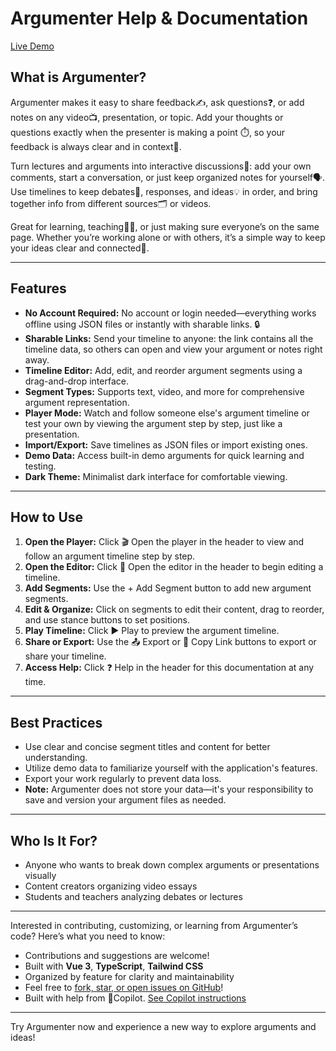 # Argumenter Help & Documentation

[Live Demo](https://gbotros.github.io/argumenter/)

## What is Argumenter?

Argumenter makes it easy to share feedback✍️, ask questions❓, or add notes on any video📺, presentation, or topic. Add your thoughts or questions exactly when the presenter is making a point ⏱️, so your feedback is always clear and in context🎯.

Turn lectures and arguments into interactive discussions💬: add your own comments, start a conversation, or just keep organized notes for yourself🗣️. Use timelines to keep debates🤯, responses, and ideas💡 in order, and bring together info from different sources🗂️ or videos.

Great for learning, teaching🧑‍🏫, or just making sure everyone’s on the same page. Whether you’re working alone or with others, it’s a simple way to keep your ideas clear and connected🤝.

---

## Features

- **No Account Required:** No account or login needed—everything works offline using JSON files or instantly with sharable links. 🔒
- **Sharable Links:** Send your timeline to anyone: the link contains all the timeline data, so others can open and view your argument or notes right away.
- **Timeline Editor:** Add, edit, and reorder argument segments using a drag-and-drop interface.
- **Segment Types:** Supports text, video, and more for comprehensive argument representation.
- **Player Mode:** Watch and follow someone else's argument timeline or test your own by viewing the argument step by step, just like a presentation.
- **Import/Export:** Save timelines as JSON files or import existing ones.
- **Demo Data:** Access built-in demo arguments for quick learning and testing.
- **Dark Theme:** Minimalist dark interface for comfortable viewing.

---

## How to Use

1. **Open the Player:** Click 🎬 Open the player in the header to view and follow an argument timeline step by step.
2. **Open the Editor:** Click 📝 Open the editor in the header to begin editing a timeline.
3. **Add Segments:** Use the + Add Segment button to add new argument segments.
4. **Edit & Organize:** Click on segments to edit their content, drag to reorder, and use stance buttons to set positions.
5. **Play Timeline:** Click ▶️ Play to preview the argument timeline.
6. **Share or Export:** Use the 📤 Export or 🔗 Copy Link buttons to export or share your timeline.
7. **Access Help:** Click ❓ Help in the header for this documentation at any time.

---

## Best Practices

- Use clear and concise segment titles and content for better understanding.
- Utilize demo data to familiarize yourself with the application's features.
- Export your work regularly to prevent data loss.
- **Note:** Argumenter does not store your data—it's your responsibility to save and version your argument files as needed.

---

## Who Is It For?

- Anyone who wants to break down complex arguments or presentations visually
- Content creators organizing video essays
- Students and teachers analyzing debates or lectures

---

Interested in contributing, customizing, or learning from Argumenter’s code? Here’s what you need to know:

- Contributions and suggestions are welcome!
- Built with **Vue 3**, **TypeScript**, **Tailwind CSS**
- Organized by feature for clarity and maintainability
- Feel free to [fork, star, or open issues on GitHub](https://github.com/gbotros/argumenter/issues)!
- Built with help from 🤖Copilot. [See Copilot instructions](https://github.com/gbotros/argumenter/blob/main/.github/copilot-instructions.md)

---

Try Argumenter now and experience a new way to explore arguments and ideas!
